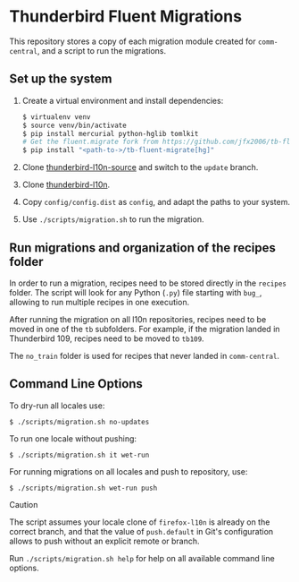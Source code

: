 # Thunderbird Fluent Migrations

This repository stores a copy of each migration module created for
`comm-central`, and a script to run the migrations.

## Set up the system

1. Create a virtual environment and install dependencies:

    ```bash
    $ virtualenv venv
    $ source venv/bin/activate
    $ pip install mercurial python-hglib tomlkit
    # Get the fluent.migrate fork from https://github.com/jfx2006/tb-fluent-migrate and install
    $ pip install "<path-to->/tb-fluent-migrate[hg]"
    ```

2. Clone [thunderbird-l10n-source](https://github.com/thunderbird/thunderbird-l10n-source)
and switch to the `update` branch.

3. Clone [thunderbird-l10n](https://github.com/thunderbird/thunderbird-l10n-source).


3. Copy `config/config.dist` as `config`, and adapt the paths to your system.

4. Use `./scripts/migration.sh` to run the migration.

## Run migrations and organization of the recipes folder

In order to run a migration, recipes need to be stored directly in the
`recipes` folder. The script will look for any Python (`.py`) file starting
with `bug_`, allowing to run multiple recipes in one execution.

After running the migration on all l10n repositories, recipes need to be moved
in one of the `tb` subfolders. For example, if the migration landed in Thunderbird
109, recipes need to be moved to `tb109`.

The `no_train` folder is used for recipes that never landed in
`comm-central`.

## Command Line Options

To dry-run all locales use:

```
$ ./scripts/migration.sh no-updates
```

To run one locale without pushing:

```
$ ./scripts/migration.sh it wet-run
```

For running migrations on all locales and push to repository, use:

```
$ ./scripts/migration.sh wet-run push
```

> [!CAUTION]
> The script assumes your locale clone of `firefox-l10n` is already on the
> correct branch, and that the value of `push.default` in Git's configuration
> allows to push without an explicit remote or branch.

Run `./scripts/migration.sh help` for help on all available command line options.
